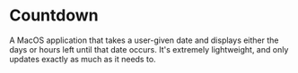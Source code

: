  # Countdown

A MacOS application that takes a user-given date and displays either the days or hours left until that date occurs. It's extremely lightweight, and only updates exactly as much as it needs to.
